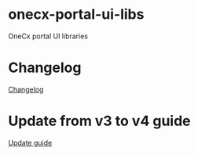 # onecx-portal-ui-libs

OneCx portal UI libraries

# Changelog

[Changelog](CHANGELOG.md)

# Update from v3 to v4 guide

[Update guide](update-guide.md)